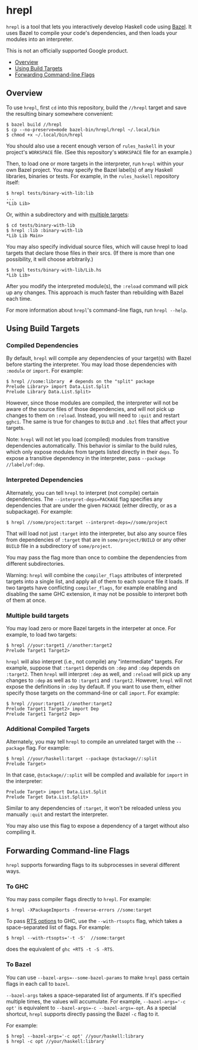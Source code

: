 # hrepl

`hrepl` is a tool that lets you interactively develop Haskell code using
[Bazel](https://haskell.build).  It uses Bazel to compile your code's
dependencies, and then loads your modules into an interpreter.

This is not an officially supported Google product.

- [Overview](#overview)
- [Using Build Targets](#using-build-targets)
- [Forwarding Command-line Flags](#forwarding-command-line-flags)

## Overview

To use `hrepl`, first `cd` into this repository, build the `//hrepl` target and
save the resulting binary somewhere convenient:

```shell
$ bazel build //hrepl
$ cp --no-preserve=mode bazel-bin/hrepl/hrepl ~/.local/bin
$ chmod +x ~/.local/bin/hrepl
```

You should also use a recent enough verson of `rules_haskell` in your
project's `WORKSPACE` file.  (See this repository's `WORKSPACE` file for an
example.)

Then, to load one or more targets in the interpreter, run `hrepl` within
your own Bazel project.  You may specify the Bazel label(s) of any Haskell libraries,
binaries or tests. For example, in the `rules_haskell` repository itself:

```shell
$ hrepl tests/binary-with-lib:lib
...
*Lib Lib>
```

Or, within a subdirectory and with [multiple targets](#multiple-build-targets):

```shell
$ cd tests/binary-with-lib
$ hrepl :lib :binary-with-lib
*Lib Lib Main>
```

You may also specify individual source files, which will cause hrepl to load
targets that declare those files in their srcs. (If there is more than one
possibility, it will choose arbitrarily.)

```shell
$ hrepl tests/binary-with-lib/Lib.hs
*Lib Lib>
```

After you modify the interpreted module(s), the `:reload` command will pick up
any changes. This approach is much faster than rebuilding with Bazel each time.

For more information about `hrepl`'s command-line flags, run `hrepl --help`.

## Using Build Targets

### Compiled Dependencies


By default, `hrepl` will compile any dependencies of your target(s) with Bazel
before starting the interpreter. You may load those dependencies with `:module`
or `import`. For example:

```shell
$ hrepl //some:library  # depends on the "split" package
Prelude Library> import Data.List.Split
Prelude Library Data.List.Split>
```

However, since those modules are compiled, the interpreter will not be aware of
the source files of those dependencies, and will not pick up changes to them on
`:reload`. Instead, you will need to `:quit` and restart `gghci`. The same is
true for changes to `BUILD` and `.bzl` files that affect your targets.

Note: `hrepl` will not let you load (compiled) modules from transitive dependencies
automatically. This behavior is similar to the build rules, which only expose
modules from targets listed directly in their `deps`.  To expose a transitive
dependency in the interpreter, pass `--package //label/of:dep`.

### Interpreted Dependencies

Alternately, you can tell `hrepl` to interpret (not compile) certain
dependencies. The `--interpret-deps=PACKAGE` flag specifies any dependencies
that are under the given `PACKAGE` (either directly, or as a subpackage). For
example:

```shell
$ hrepl //some/project:target --interpret-deps=//some/project
```

That will load not just `:target` into the interpreter, but also any source
files from dependencies of `:target` that are in `some/project/BUILD` or
any other `BUILD` file in a subdirectory of `some/project`.

You may pass the flag more than once to combine the dependencies from different
subdirectories.

Warning: `hrepl` will combine the `compiler_flags` attributes of interpreted targets
into a single list, and apply all of them to each source file it loads. If two
targets have conflicting `compiler_flags`, for example enabling and disabling the same
GHC extension, it may not be possible to interpret both of them at once.

### Multiple build targets

You may load zero or more Bazel targets in the interpeter at once. For example,
to load two targets:

```shell
$ hrepl //your:target1 //another:target2
Prelude Target1 Target2>
```

`hrepl` will also interpret (i.e., not compile) any "intermediate" targets. For
example, suppose that `:target1` depends on `:dep` and `:dep` depends on
`:target2`. Then `hrepl` will interpret `:dep` as well, and `:reload` will pick
up any changes to `:dep` as well as to `:target1` and `:target2`. However,
`hrepl` will not expose the definitions in `:dep` by default. If you want to use
them, either specify those targets on the command-line or call `import`. For
example:

```shell
$ hrepl //your:target1 //another:target2
Prelude Target1 Target2> import Dep
Prelude Target1 Target2 Dep>
```

### Additional Compiled Targets

Alternately, you may tell `hrepl` to compile an unrelated target with the
`--package` flag. For example:

```shell
$ hrepl //your/haskell:target --package @stackage//:split
Prelude Target>
```

In that case, `@stackage//:split` will be compiled and available for
`import` in the interpreter:

```shell
Prelude Target> import Data.List.Split
Prelude Target Data.List.Split>
```

Similar to any dependencies of `:target`, it won't be reloaded unless you
manually `:quit` and restart the interpreter.

You may also use this flag to expose a dependency of a target without also compiling it.

## Forwarding Command-line Flags

`hrepl` supports forwarding flags to its subprocesses in several different ways.

### To GHC

You may pass compiler flags directly to `hrepl`. For example:

```
$ hrepl -XPackageImports -freverse-errors //some:target
```

To pass [RTS options] to GHC, use the `--with-rtsopts` flag, which takes a
space-separated list of flags. For example:

```shell
$ hrepl --with-rtsopts='-t -S'  //some:target
```

does the equivalent of `ghc +RTS -t -S -RTS`.

[RTS options]: https://downloads.haskell.org/~ghc/latest/docs/html/users_guide/runtime_control.html#setting-rts-options-on-the-command-line

### To Bazel

You can use `--bazel-args=--some-bazel-params` to make `hrepl` pass certain
flags in each call to `bazel`.

`--bazel-args` takes a space-separated list of arguments. If it's specified
multiple times, the values will accumulate. For example, `--bazel-args='-c opt'`
is equivalent to `--bazel-args=-c --bazel-args=-opt`. As a special shortcut,
`hrepl` supports directly passing the Bazel `-c` flag to it.

For example:

```shell
$ hrepl --bazel-args='-c opt' //your/haskell:library
$ hrepl -c opt //your/haskell:library`
```
